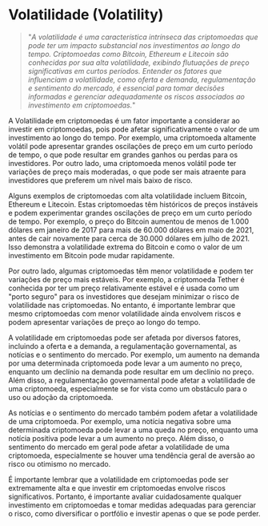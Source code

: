 # Volatilidade (Volatility)

>"*A volatilidade é uma característica intrínseca das criptomoedas que pode ter um impacto substancial nos investimentos ao longo do tempo. Criptomoedas como Bitcoin, Ethereum e Litecoin são conhecidas por sua alta volatilidade, exibindo flutuações de preço significativas em curtos períodos. Entender os fatores que influenciam a volatilidade, como oferta e demanda, regulamentação e sentimento do mercado, é essencial para tomar decisões informadas e gerenciar adequadamente os riscos associados ao investimento em criptomoedas.*"

A Volatilidade em criptomoedas é um fator importante a considerar ao investir em criptomoedas, pois pode afetar significativamente o valor de um investimento ao longo do tempo. Por exemplo, uma criptomoeda altamente volátil pode apresentar grandes oscilações de preço em um curto período de tempo, o que pode resultar em grandes ganhos ou perdas para os investidores. Por outro lado, uma criptomoeda menos volátil pode ter variações de preço mais moderadas, o que pode ser mais atraente para investidores que preferem um nível mais baixo de risco.

Alguns exemplos de criptomoedas com alta volatilidade incluem Bitcoin, Ethereum e Litecoin. Estas criptomoedas têm históricos de preços instáveis e podem experimentar grandes oscilações de preço em um curto período de tempo. Por exemplo, o preço do Bitcoin aumentou de menos de 1.000 dólares em janeiro de 2017 para mais de 60.000 dólares em maio de 2021, antes de cair novamente para cerca de 30.000 dólares em julho de 2021. Isso demonstra a volatilidade extrema do Bitcoin e como o valor de um investimento em Bitcoin pode mudar rapidamente.

Por outro lado, algumas criptomoedas têm menor volatilidade e podem ter variações de preço mais estáveis. Por exemplo, a criptomoeda Tether é conhecida por ter um preço relativamente estável e é usada como um "porto seguro" para os investidores que desejam minimizar o risco de volatilidade nas criptomoedas. No entanto, é importante lembrar que mesmo criptomoedas com menor volatilidade ainda envolvem riscos e podem apresentar variações de preço ao longo do tempo.

A volatilidade em criptomoedas pode ser afetada por diversos fatores, incluindo a oferta e a demanda, a regulamentação governamental, as notícias e o sentimento do mercado. Por exemplo, um aumento na demanda por uma determinada criptomoeda pode levar a um aumento no preço, enquanto um declínio na demanda pode resultar em um declínio no preço. Além disso, a regulamentação governamental pode afetar a volatilidade de uma criptomoeda, especialmente se for vista como um obstáculo para o uso ou adoção da criptomoeda.

As notícias e o sentimento do mercado também podem afetar a volatilidade de uma criptomoeda. Por exemplo, uma notícia negativa sobre uma determinada criptomoeda pode levar a uma queda no preço, enquanto uma notícia positiva pode levar a um aumento no preço. Além disso, o sentimento do mercado em geral pode afetar a volatilidade de uma criptomoeda, especialmente se houver uma tendência geral de aversão ao risco ou otimismo no mercado.

É importante lembrar que a volatilidade em criptomoedas pode ser extremamente alta e que investir em criptomoedas envolve riscos significativos. Portanto, é importante avaliar cuidadosamente qualquer investimento em criptomoedas e tomar medidas adequadas para gerenciar o risco, como diversificar o portfólio e investir apenas o que se pode perder.